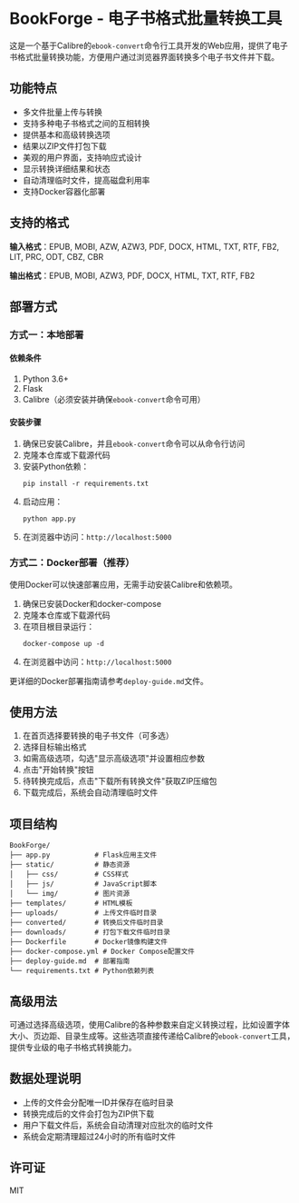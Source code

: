# BookForge - 电子书格式批量转换工具

这是一个基于Calibre的`ebook-convert`命令行工具开发的Web应用，提供了电子书格式批量转换功能，方便用户通过浏览器界面转换多个电子书文件并下载。

## 功能特点

- 多文件批量上传与转换
- 支持多种电子书格式之间的互相转换
- 提供基本和高级转换选项
- 结果以ZIP文件打包下载
- 美观的用户界面，支持响应式设计
- 显示转换详细结果和状态
- 自动清理临时文件，提高磁盘利用率
- 支持Docker容器化部署

## 支持的格式

**输入格式**：EPUB, MOBI, AZW, AZW3, PDF, DOCX, HTML, TXT, RTF, FB2, LIT, PRC, ODT, CBZ, CBR

**输出格式**：EPUB, MOBI, AZW3, PDF, DOCX, HTML, TXT, RTF, FB2

## 部署方式

### 方式一：本地部署

#### 依赖条件

1. Python 3.6+
2. Flask
3. Calibre（必须安装并确保`ebook-convert`命令可用）

#### 安装步骤

1. 确保已安装Calibre，并且`ebook-convert`命令可以从命令行访问
2. 克隆本仓库或下载源代码
3. 安装Python依赖：
   ```
   pip install -r requirements.txt
   ```
4. 启动应用：
   ```
   python app.py
   ```
5. 在浏览器中访问：`http://localhost:5000`

### 方式二：Docker部署（推荐）

使用Docker可以快速部署应用，无需手动安装Calibre和依赖项。

1. 确保已安装Docker和docker-compose
2. 克隆本仓库或下载源代码
3. 在项目根目录运行：
   ```
   docker-compose up -d
   ```
4. 在浏览器中访问：`http://localhost:5000`

更详细的Docker部署指南请参考`deploy-guide.md`文件。

## 使用方法

1. 在首页选择要转换的电子书文件（可多选）
2. 选择目标输出格式
3. 如需高级选项，勾选"显示高级选项"并设置相应参数
4. 点击"开始转换"按钮
5. 待转换完成后，点击"下载所有转换文件"获取ZIP压缩包
6. 下载完成后，系统会自动清理临时文件

## 项目结构

```
BookForge/
├── app.py           # Flask应用主文件
├── static/          # 静态资源
│   ├── css/         # CSS样式
│   ├── js/          # JavaScript脚本
│   └── img/         # 图片资源
├── templates/       # HTML模板
├── uploads/         # 上传文件临时目录
├── converted/       # 转换后文件临时目录
├── downloads/       # 打包下载文件临时目录
├── Dockerfile       # Docker镜像构建文件
├── docker-compose.yml # Docker Compose配置文件
├── deploy-guide.md  # 部署指南
└── requirements.txt # Python依赖列表
```

## 高级用法

可通过选择高级选项，使用Calibre的各种参数来自定义转换过程，比如设置字体大小、页边距、目录生成等。这些选项直接传递给Calibre的`ebook-convert`工具，提供专业级的电子书格式转换能力。

## 数据处理说明

- 上传的文件会分配唯一ID并保存在临时目录
- 转换完成后的文件会打包为ZIP供下载
- 用户下载文件后，系统会自动清理对应批次的临时文件
- 系统会定期清理超过24小时的所有临时文件

## 许可证

MIT 